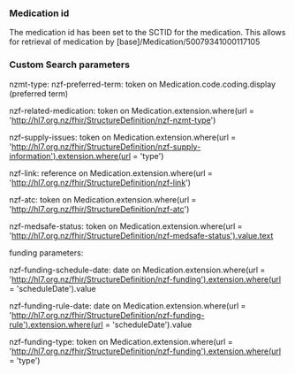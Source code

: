 ### Medication id

The medication id has been set to the SCTID for the medication. This allows for retrieval of medication by [base]/Medication/50079341000117105

### Custom Search parameters

nzmt-type: nzf-preferred-term: token on Medication.code.coding.display (preferred term)

nzf-related-medication: token on Medication.extension.where(url = 'http://hl7.org.nz/fhir/StructureDefinition/nzf-nzmt-type')

nzf-supply-issues: token on Medication.extension.where(url = 'http://hl7.org.nz/fhir/StructureDefinition/nzf-supply-information').extension.where(url = 'type')

nzf-link: reference on Medication.extension.where(url = 'http://hl7.org.nz/fhir/StructureDefinition/nzf-link')

nzf-atc: token on Medication.extension.where(url = 'http://hl7.org.nz/fhir/StructureDefinition/nzf-atc')

nzf-medsafe-status: token on Medication.extension.where(url = 'http://hl7.org.nz/fhir/StructureDefinition/nzf-medsafe-status').value.text

funding parameters:

nzf-funding-schedule-date: date on Medication.extension.where(url = 'http://hl7.org.nz/fhir/StructureDefinition/nzf-funding').extension.where(url = 'scheduleDate').value

nzf-funding-rule-date: date on Medication.extension.where(url = 'http://hl7.org.nz/fhir/StructureDefinition/nzf-funding-rule').extension.where(url = 'scheduleDate').value

nzf-funding-type: token on Medication.extension.where(url = 'http://hl7.org.nz/fhir/StructureDefinition/nzf-funding').extension.where(url = 'type')
